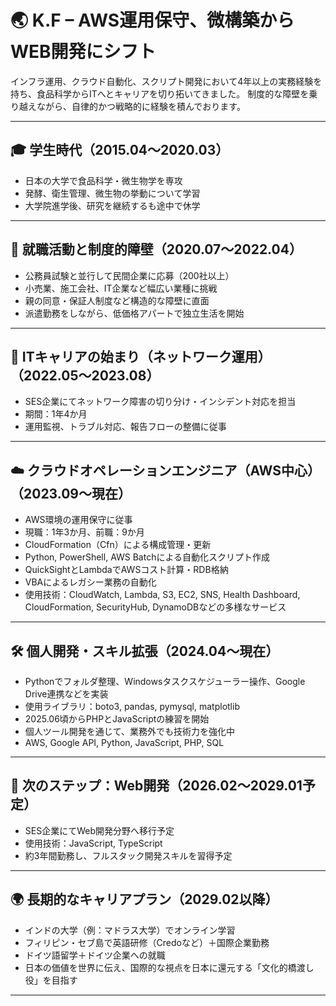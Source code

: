 # 🌏 K.F – AWS運用保守、微構築からWEB開発にシフト

インフラ運用、クラウド自動化、スクリプト開発において4年以上の実務経験を持ち、食品科学からITへとキャリアを切り拓いてきました。
制度的な障壁を乗り越えながら、自律的かつ戦略的に経験を積んでおります。

---

## 🎓 学生時代（2015.04〜2020.03）
- 日本の大学で食品科学・微生物学を専攻  
- 発酵、衛生管理、微生物の挙動について学習  
- 大学院進学後、研究を継続するも途中で休学

---

## 🚪 就職活動と制度的障壁（2020.07〜2022.04）
- 公務員試験と並行して民間企業に応募（200社以上）  
- 小売業、施工会社、IT企業など幅広い業種に挑戦  
- 親の同意・保証人制度など構造的な障壁に直面  
- 派遣勤務をしながら、低価格アパートで独立生活を開始

---

## 🧠 ITキャリアの始まり（ネットワーク運用）（2022.05〜2023.08）
- SES企業にてネットワーク障害の切り分け・インシデント対応を担当  
- 期間：1年4か月  
- 運用監視、トラブル対応、報告フローの整備に従事

---

## ☁️ クラウドオペレーションエンジニア（AWS中心）（2023.09〜現在）
- AWS環境の運用保守に従事
- 現職：1年3か月、前職：9か月
- CloudFormation（Cfn）による構成管理・更新  
- Python, PowerShell, AWS Batchによる自動化スクリプト作成  
- QuickSightとLambdaでAWSコスト計算・RDB格納
- VBAによるレガシー業務の自動化
- 使用技術：CloudWatch, Lambda, S3, EC2, SNS, Health Dashboard, CloudFormation, SecurityHub, DynamoDBなどの多様なサービス

---

## 🛠️ 個人開発・スキル拡張（2024.04〜現在）
- Pythonでフォルダ整理、Windowsタスクスケジューラー操作、Google Drive連携などを実装  
- 使用ライブラリ：boto3, pandas, pymysql, matplotlib  
- 2025.06頃からPHPとJavaScriptの練習を開始  
- 個人ツール開発を通じて、業務外でも技術力を強化中
- AWS, Google API, Python, JavaScript, PHP, SQL

---

## 📅 次のステップ：Web開発（2026.02〜2029.01予定）
- SES企業にてWeb開発分野へ移行予定  
- 使用技術：JavaScript, TypeScript  
- 約3年間勤務し、フルスタック開発スキルを習得予定

---

## 🌍 長期的なキャリアプラン（2029.02以降）
- インドの大学（例：マドラス大学）でオンライン学習  
- フィリピン・セブ島で英語研修（Credoなど）＋国際企業勤務  
- ドイツ語留学＋ドイツ企業への就職  
- 日本の価値を世界に伝え、国際的な視点を日本に還元する「文化的橋渡し役」を目指す

---
